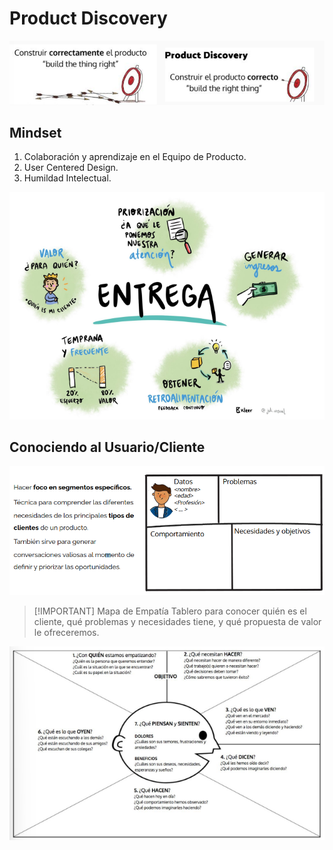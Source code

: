 # Product Discovery

![](../img/Pasted%20image%2020240925145433.png)

## Mindset
1. Colaboración y aprendizaje en el Equipo de Producto.
2. User Centered Design.
3. Humildad Intelectual.

![](../img/Pasted%20image%2020240925155357.png)


## Conociendo al Usuario/Cliente

![](../img/Pasted%20image%2020240925155450.png)


> [!IMPORTANT] Mapa de Empatía
> Tablero para conocer quién es el cliente, qué problemas y necesidades tiene, y qué propuesta de valor le ofreceremos.

![](../img/Pasted%20image%2020240925155551.png)
